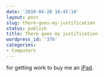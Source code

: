 ```yaml
---
date: '2010-04-20 10:45:10'
layout: post
slug: there-goes-my-justification
status: publish
title: There goes my justification
wordpress_id: '376'
categories:
- Computers
---
```


for getting work to buy me an [iPad](http://arstechnica.com/apple/reviews/2010/04/iwork-for-ipad-clever-subtitle-goes-here.ars).

